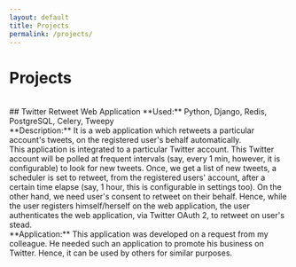 ```yaml
---
layout: default
title: Projects
permalink: /projects/
---
```


# Projects

<br>
## Twitter Retweet Web Application
**Used:** Python, Django, Redis, PostgreSQL, Celery, Tweepy
<br>
**Description:** It is a web application which retweets a particular account's tweets, on the registered user's behalf automatically.
<br>
This application is integrated to a particular Twitter account. This Twitter account will be polled at frequent intervals (say, every 1 min, however, it is configurable) to look for new tweets. Once, we get a list of new tweets, a scheduler is set to retweet, from the registered users' account, after a certain time elapse (say, 1 hour, this is configurable in settings too). On the other hand, we need user's consent to retweet on their behalf. Hence, while the user registers himself/herself on the web application, the user authenticates the web application, via Twitter OAuth 2, to retweet on user's stead.
<br>
**Application:** This application was developed on a request from my colleague. He needed such an application to promote his business on Twitter. Hence, it can be used by others for similar purposes.